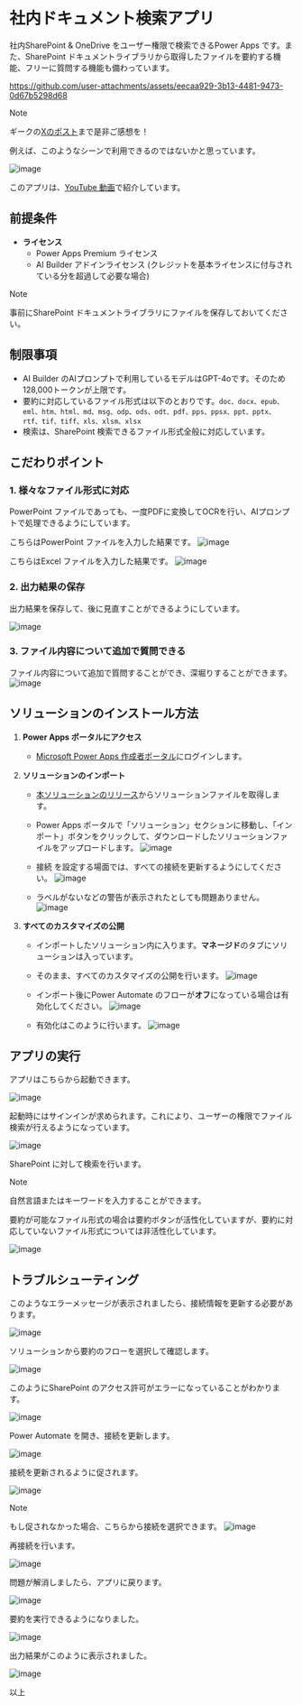 # 社内ドキュメント検索アプリ
社内SharePoint & OneDrive をユーザー権限で検索できるPower Apps です。また、SharePoint ドキュメントライブラリから取得したファイルを要約する機能、フリーに質問する機能も備わっています。


https://github.com/user-attachments/assets/eecaa929-3b13-4481-9473-0d67b5298d68

> [!note]
> ギークの[Xのポスト](https://x.com/geekfujiwara/status/1823299511055511731)まで是非ご感想を！

例えば、このようなシーンで利用できるのではないかと思っています。

![image](https://github.com/user-attachments/assets/926b5c7a-bdcd-4025-bf3c-2e3db62b527c)


このアプリは、[YouTube 動画](https://youtu.be/9ZJ2BabtlLU)で紹介しています。

## 前提条件

- **ライセンス**
  - Power Apps Premium ライセンス 
  - AI Builder アドインライセンス (クレジットを基本ライセンスに付与されている分を超過して必要な場合)

> [!Note]
> 事前にSharePoint ドキュメントライブラリにファイルを保存しておいてください。


## 制限事項

- AI Builder のAIプロンプトで利用しているモデルはGPT-4oです。そのため128,000トークンが上限です。
- 要約に対応しているファイル形式は以下のとおりです。`doc、docx、epub、eml、htm、html、md、msg、odp、ods、odt、pdf、pps、ppsx、ppt、pptx、rtf、tif、tiff、xls、xlsm、xlsx`
- 検索は、SharePoint 検索できるファイル形式全般に対応しています。


## こだわりポイント

### 1. 様々なファイル形式に対応

PowerPoint ファイルであっても、一度PDFに変換してOCRを行い、AIプロンプトで処理できるようにしています。

こちらはPowerPoint ファイルを入力した結果です。
![image](https://github.com/user-attachments/assets/e750c10d-be7e-495e-a975-d5be05eaccc0)

こちらはExcel ファイルを入力した結果です。
![image](https://github.com/user-attachments/assets/9d3566dd-47b4-4ff3-b6c6-1bb9453f1247)

### 2. 出力結果の保存
出力結果を保存して、後に見直すことができるようにしています。

![image](https://github.com/user-attachments/assets/d0c7e8e2-09fd-48f8-8717-f019451e760f)


### 3. ファイル内容について追加で質問できる

ファイル内容について追加で質問することができ、深堀りすることができます。
![image](https://github.com/user-attachments/assets/b6e3eaa5-5669-4936-a2a8-639a82c772cf)



## ソリューションのインストール方法

1. **Power Apps ポータルにアクセス**
   - [Microsoft Power Apps 作成者ポータル](https://make.powerapps.com/)にログインします。

2. **ソリューションのインポート**
   - [本ソリューションのリリース](https://github.com/geekfujiwara/DocSearch/releases/tag/DocSearch)からソリューションファイルを取得します。

   - Power Apps ポータルで「ソリューション」セクションに移動し、「インポート」ボタンをクリックして、ダウンロードしたソリューションファイルをアップロードします。
![image](https://github.com/user-attachments/assets/e3e3824c-6913-472e-98fe-91c5fbac9b96)

   - 接続 を設定する場面では、すべての接続を更新するようにしてください。
   ![image](https://github.com/user-attachments/assets/58f7fdfb-025d-4b67-943c-c1fbeecdceed)

   - ラベルがないなどの警告が表示されたとしても問題ありません。
![image](https://github.com/user-attachments/assets/34b90db8-365f-48ce-ada9-1a31f31e7d13)


3. **すべてのカスタマイズの公開**
   - インポートしたソリューション内に入ります。**マネージド**のタブにソリューションは入っています。
   - そのまま、すべてのカスタマイズの公開を行います。
  ![image](https://github.com/user-attachments/assets/f5b55468-db6c-4983-8fe0-91a11b748768)

   - インポート後にPower Automate のフローが**オフ**になっている場合は有効化してください。
![image](https://github.com/user-attachments/assets/7316878c-1d62-4dfd-bdb9-69bae5e6ca29)

   - 有効化はこのように行います。
![image](https://github.com/user-attachments/assets/9542e0e3-d00f-41bd-88b7-c000ea394d50)


## アプリの実行

アプリはこちらから起動できます。

![image](https://github.com/user-attachments/assets/bc3d78e0-96e9-4f77-b1da-c1ef93437847)

起動時にはサインインが求められます。これにより、ユーザーの権限でファイル検索が行えるようになっています。

![image](https://github.com/user-attachments/assets/149e26d2-e3e3-4636-be4a-05ca43d03add)

SharePoint に対して検索を行います。

> [!Note]
> 自然言語またはキーワードを入力することができます。

要約が可能なファイル形式の場合は要約ボタンが活性化していますが、要約に対応していないファイル形式については非活性化しています。

![image](https://github.com/user-attachments/assets/b6952a6b-31c9-461f-8799-e6c1762dd071)


## トラブルシューティング
このようなエラーメッセージが表示されましたら、接続情報を更新する必要があります。

![image](https://github.com/user-attachments/assets/e79f72ea-7373-430d-9d77-0b4b46249a00)


ソリューションから要約のフローを選択して確認します。

![image](https://github.com/user-attachments/assets/411f191e-71cd-4cb9-a2ba-3af632eb2e9f)

このようにSharePoint のアクセス許可がエラーになっていることがわかります。

![image](https://github.com/user-attachments/assets/211247c5-5bba-4417-b6f1-0847a573f6ce)

 Power Automate を開き、接続を更新します。

 ![image](https://github.com/user-attachments/assets/ccfdc04f-c533-44e4-9ff7-ae4253b24acd)

接続を更新されるように促されます。

![image](https://github.com/user-attachments/assets/eb21c5fc-6217-416f-8ee3-1b57afd57aa7)

> [!Note]
> もし促されなかった場合、こちらから接続を選択できます。
> ![image](https://github.com/user-attachments/assets/2f945571-00c1-4c7e-8ff3-c134f2951676)

再接続を行います。

![image](https://github.com/user-attachments/assets/ad393eb9-8790-4b4a-a767-7a14c0d43e55)


問題が解消しましたら、アプリに戻ります。

![image](https://github.com/user-attachments/assets/9f8aa94c-4818-42c2-8e20-81471698355d)

要約を実行できるようになりました。

![image](https://github.com/user-attachments/assets/64de52b7-a4f2-4ad3-b302-bcb3fb7ca8bf)

出力結果がこのように表示されました。

![image](https://github.com/user-attachments/assets/41dc6844-e2cc-41d9-ae5b-6ccd3c5f7276)


以上
